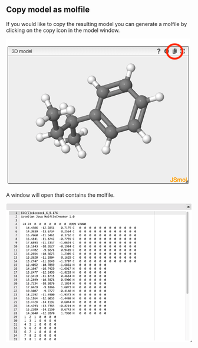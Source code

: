 ## Copy model as molfile

If you would like to copy the resulting model you can generate a molfile by clicking on the copy icon in the model window.

![](model.png)

A window will open that contains the molfile.

![](molfile.png)
